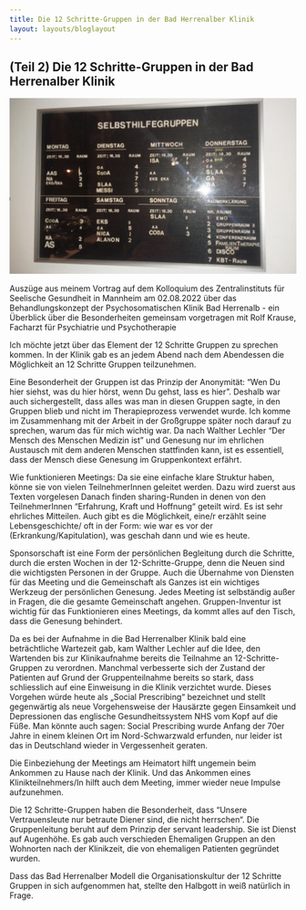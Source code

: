 ```yaml
---
title: Die 12 Schritte-Gruppen in der Bad Herrenalber Klinik
layout: layouts/bloglayout
---
```


## (Teil 2) Die 12 Schritte-Gruppen in der Bad Herrenalber Klinik 

![Die Tafel mit den 12 Schritte Gruppen](/assets/images/Tafel-12schrittegruppen-bh.png)

Auszüge aus meinem Vortrag auf dem Kolloquium des Zentralinstituts für Seelische Gesundheit in Mannheim am 02.08.2022 über das Behandlungskonzept der Psychosomatischen Klinik Bad Herrenalb - ein Überblick über die Besonderheiten gemeinsam vorgetragen mit Rolf Krause, Facharzt für Psychiatrie und Psychotherapie

Ich möchte jetzt über das Element der 12 Schritte Gruppen zu sprechen kommen. In der Klinik gab es an jedem Abend nach dem Abendessen die Möglichkeit an 12 Schritte Gruppen teilzunehmen. 

Eine Besonderheit der Gruppen ist das Prinzip der Anonymität: “Wen Du hier siehst, was du hier hörst, wenn Du gehst, lass es hier”. Deshalb war auch sichergestellt, dass alles was man in diesen Gruppen sagte, in den Gruppen blieb und nicht im Therapieprozess verwendet wurde. Ich komme im Zusammenhang mit der Arbeit in der Großgruppe später noch darauf zu sprechen, warum das für mich wichtig war. Da nach Walther Lechler “Der Mensch des Menschen Medizin ist” und Genesung nur im ehrlichen Austausch mit dem anderen Menschen stattfinden kann, ist es essentiell, dass der Mensch diese Genesung im Gruppenkontext erfährt. 

Wie funktionieren Meetings: Da sie eine einfache klare Struktur haben, könne sie von vielen TeilnehmerInnen geleitet werden. Dazu wird zuerst aus Texten vorgelesen Danach finden sharing-Runden in denen von den TeilnehmerInnen “Erfahrung, Kraft und Hoffnung“ geteilt wird. Es ist sehr ehrliches Mitteilen. Auch gibt es die Möglichkeit, eine/r erzählt seine Lebensgeschichte/ oft in der Form: wie war es vor der (Erkrankung/Kapitulation), was geschah dann und wie es heute.

Sponsorschaft ist eine Form der persönlichen Begleitung durch die Schritte, durch die ersten Wochen in der 12-Schritte-Gruppe, denn die Neuen sind die wichtigsten Personen in der Gruppe. Auch die Übernahme von Diensten für das Meeting und die Gemeinschaft als Ganzes ist ein wichtiges Werkzeug der persönlichen Genesung. Jedes Meeting ist selbständig außer in Fragen, die die gesamte Gemeinschaft angehen. Gruppen-Inventur ist wichtig für das Funktionieren eines Meetings, da kommt alles auf den Tisch, dass die Genesung behindert.

Da es bei der Aufnahme in die Bad Herrenalber Klinik bald eine beträchtliche Wartezeit gab, kam Walther Lechler auf die Idee, den Wartenden bis zur Klinikaufnahme bereits die Teilnahme an 12-Schritte-Gruppen zu verordnen. Manchmal verbesserte sich der Zustand der Patienten auf Grund der Gruppenteilnahme bereits so stark, dass schliesslich auf eine Einweisung in die Klinik verzichtet wurde. Dieses Vorgehen würde heute als „Social Prescribing“ bezeichnet und stellt gegenwärtig als neue Vorgehensweise der Hausärzte gegen Einsamkeit und Depressionen das englische Gesundheitssystem NHS vom Kopf auf die Füße. Man könnte auch sagen: Social Prescribing wurde Anfang der 70er Jahre in einem kleinen Ort im Nord-Schwarzwald erfunden, nur leider ist das in Deutschland wieder in Vergessenheit geraten.

Die Einbeziehung der Meetings am Heimatort hilft ungemein beim Ankommen zu Hause nach der Klinik. Und das Ankommen eines Klinikteilnehmers/In hilft auch dem Meeting, immer wieder neue Impulse aufzunehmen.

Die 12 Schritte-Gruppen haben die Besonderheit, dass “Unsere Vertrauensleute nur betraute Diener sind, die nicht herrschen“. Die Gruppenleitung beruht auf dem Prinzip der servant leadership. Sie ist Dienst auf Augenhöhe. Es gab auch verschieden Ehemaligen Gruppen an den Wohnorten nach der Klinikzeit, die von ehemaligen Patienten gegründet wurden.

Dass das Bad Herrenalber Modell die Organisationskultur der 12 Schritte Gruppen in sich aufgenommen hat, stellte den Halbgott in weiß natürlich in Frage.
